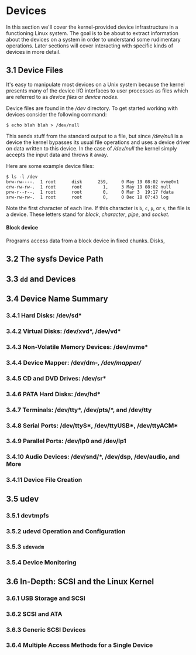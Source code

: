 # Devices
In this section we'll cover the kernel-provided device infrastructure in a functioning Linux system. The goal is to be about to extract information about the devices on a system in order to understand some rudimentary operations. Later sections will cover interacting with specific kinds of devices in more detail. 

## 3.1 Device Files
It's easy to manipulate most devices on a Unix system because the kernel presents many of the device I/O interfaces to user processes as files which are referred to as *device files* or *device nodes*. 

Device files are found in the */dev* directory. To get started working with devices consider the following command:
```Shell
$ echo blah blah > /dev/null
```

This sends stuff from the standard output to a file, but since */dev/null* is a device the kernel bypasses its usual file operations and uses a device driver on data written to this device. In the case of */dev/null* the kernel simply accepts the input data and throws it away.

Here are some example device files:
```Shell
$ ls -l /dev
brw-rw----.  1 root      disk      259,     0 May 19 08:02 nvme0n1
crw-rw-rw-.  1 root      root        1,     3 May 19 08:02 null
prw-r--r--.  1 root      root        0,     0 Mar 3  19:17 fdata
srw-rw-rw-.  1 root      root        0,     0 Dec 18 07:43 log
```

Note the first character of each line. If this character is `b`, `c`, `p`, or `s`, the file is a device. These letters stand for *block*, *character*, *pipe*, and *socket*.

#### Block device
Programs access data from a block device in fixed chunks. Disks, 


## 3.2 The sysfs Device Path

## 3.3 `dd` and Devices

## 3.4 Device Name Summary

### 3.4.1 Hard Disks: /dev/sd*

### 3.4.2 Virtual Disks: /dev/xvd*, /dev/vd*

### 3.4.3 Non-Volatile Memory Devices: /dev/nvme*

### 3.4.4 Device Mapper: /dev/dm-*, /dev/mapper/*

### 3.4.5 CD and DVD Drives: /dev/sr*

### 3.4.6 PATA Hard Disks: /dev/hd*

### 3.4.7 Terminals: /dev/tty*, /dev/pts/*, and /dev/tty

### 3.4.8 Serial Ports: /dev/ttyS*, /dev/ttyUSB*, /dev/ttyACM*

### 3.4.9 Parallel Ports: /dev/lp0 and /dev/lp1

### 3.4.10 Audio Devices: /dev/snd/*, /dev/dsp, /dev/audio, and More

### 3.4.11 Device File Creation

## 3.5 udev

### 3.5.1 devtmpfs

### 3.5.2 udevd Operation and Configuration

### 3.5.3 `udevadm`

### 3.5.4 Device Monitoring

## 3.6 In-Depth: SCSI and the Linux Kernel

### 3.6.1 USB Storage and SCSI

### 3.6.2 SCSI and ATA

### 3.6.3 Generic SCSI Devices

### 3.6.4 Multiple Access Methods for a Single Device

